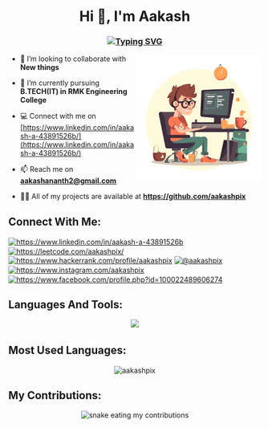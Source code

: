 <h1 align="center">Hi 👋, I'm Aakash</h1>
<h3 align="center">
  <a href="https://git.io/typing-svg"><img src="https://readme-typing-svg.demolab.com?font=Fira+Code&pause=1000&center=true&random=false&width=435&lines=Fullstack+Developer;Open+Source+Contributor;MERN+Stack+Developer%7C;Software+Developer+;Programmer" alt="Typing SVG" /></a>
</h3>

<img align="right" alt="Coding" height="250" width="250" src="https://raw.githubusercontent.com/aakashpix/aakashpix/main/portfolio.png">

- 👯 I’m looking to collaborate with **New things**

- 🌱 I’m currently pursuing **B.TECH(IT) in RMK Engineering College**

- 💻 Connect with me on [https://www.linkedin.com/in/aakash-a-43891526b/](https://www.linkedin.com/in/aakash-a-43891526b/)

- 📫 Reach me on **aakashananth2@gmail.com**

- 👨‍💻 All of my projects are available at **https://github.com/aakashpix**

## Connect With Me:
<p align="left">
<a href="https://www.linkedin.com/in/aakash-a-43891526b" target="_blank"><img align="center" src="https://raw.githubusercontent.com/rahuldkjain/github-profile-readme-generator/master/src/images/icons/Social/linked-in-alt.svg" alt="https://www.linkedin.com/in/aakash-a-43891526b" height="30" width="40" /></a>
<a href="https://leetcode.com/aakashpix/" target="_blank"><img align="center" src="https://raw.githubusercontent.com/rahuldkjain/github-profile-readme-generator/master/src/images/icons/Social/leet-code.svg" alt="https://leetcode.com/aakashpix/" height="30" width="40" /></a>
<a href="https://www.hackerrank.com/profile/aakashpix" target="_blank"><img align="center" src="https://raw.githubusercontent.com/rahuldkjain/github-profile-readme-generator/master/src/images/icons/Social/hackerrank.svg" alt="https://www.hackerrank.com/profile/aakashpix" height="30" width="40" /></a>
<a href="https://twitter.com/@aakashpix" target="_blank"><img align="center" src="https://raw.githubusercontent.com/rahuldkjain/github-profile-readme-generator/master/src/images/icons/Social/twitter.svg" alt="@aakashpix" height="30" width="40" /></a>
<a href="https://www.instagram.com/aakashpix" target="_blank"><img align="center" src="https://raw.githubusercontent.com/rahuldkjain/github-profile-readme-generator/master/src/images/icons/Social/instagram.svg" alt="https://www.instagram.com/aakashpix" height="30" width="40" /></a>
<a href="https://fb.com/https://www.facebook.com/profile.php?id=100022489606274" target="_blank"><img align="center" src="https://raw.githubusercontent.com/rahuldkjain/github-profile-readme-generator/master/src/images/icons/Social/facebook.svg" alt="https://www.facebook.com/profile.php?id=100022489606274" height="30" width="40" /></a>
</p>

## Languages And Tools:

<p align="center"> <a href="https://github.com/aakashpix"><img src="https://skillicons.dev/icons?i=html,css,js,react,vite,redux,bootstrap,tailwindcss,nodejs,express,mongodb,firebase,mysql,python,java,c,vscode,github,git,windows,linux,kali,redhat,postman,npm,figma,vercel,netlify,stackoverflow,linkedin"> </a> </p>

## Most Used Languages:
<p align="center">
  <img align="center" src="https://github-readme-stats.vercel.app/api/top-langs?username=aakashpix&show_icons=true&locale=en&layout=compact&bg_color=151515" alt="aakashpix" />
</p>

## My Contributions:
<div align="center">
  <img alt="snake eating my contributions" src="https://raw.githubusercontent.com/aakashpix/aakashpix/output/github-contribution-grid-snake-dark.svg?theme=light" />
</div>
